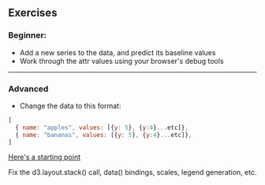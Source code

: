 ## Exercises

### Beginner:

* Add a new series to the data, and predict its baseline values
* Work through the attr values using your browser's debug tools

***

### Advanced
* Change the data to this format:

```javascript
[
  { name: "apples", values: [{y: 5}, {y:4}...etc]},
  { name: "bananas", values: [{y: 5}, {y:4}...etc]},
]
```

[Here's a starting point](http://boulder-denver-d3-vis.github.io/stack-example/exercise.html)

Fix the d3.layout.stack() call, data() bindings, scales, legend generation, etc.



